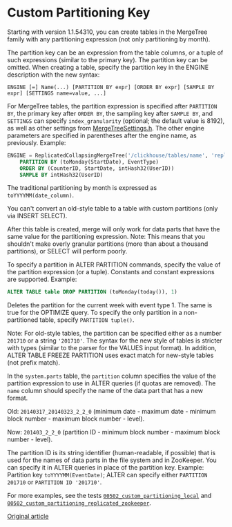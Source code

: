 
# Custom Partitioning Key

Starting with version 1.1.54310, you can create tables in the MergeTree family with any partitioning expression (not only partitioning by month).

The partition key can be an expression from the table columns, or a tuple of such expressions (similar to the primary key). The partition key can be omitted. When creating a table, specify the partition key in the ENGINE description with the new syntax:

```
ENGINE [=] Name(...) [PARTITION BY expr] [ORDER BY expr] [SAMPLE BY expr] [SETTINGS name=value, ...]
```

For MergeTree tables, the partition expression is specified after `PARTITION BY`, the primary key after `ORDER BY`, the sampling key after `SAMPLE BY`, and `SETTINGS` can specify `index_granularity` (optional; the default value is 8192), as well as other settings from [MergeTreeSettings.h](https://github.com/yandex/ClickHouse/blob/master/dbms/src/Storages/MergeTree/MergeTreeSettings.h). The other engine parameters are specified in parentheses after the engine name, as previously. Example:

``` sql
ENGINE = ReplicatedCollapsingMergeTree('/clickhouse/tables/name', 'replica1', Sign)
    PARTITION BY (toMonday(StartDate), EventType)
    ORDER BY (CounterID, StartDate, intHash32(UserID))
    SAMPLE BY intHash32(UserID)
```

The traditional partitioning by month is expressed as `toYYYYMM(date_column)`.

You can't convert an old-style table to a table with custom partitions (only via INSERT SELECT).

After this table is created, merge will only work for data parts that have the same value for the partitioning expression. Note: This means that you shouldn't make overly granular partitions (more than about a thousand partitions), or SELECT will perform poorly.

To specify a partition in ALTER PARTITION commands, specify the value of the partition expression (or a tuple). Constants and constant expressions are supported. Example:

``` sql
ALTER TABLE table DROP PARTITION (toMonday(today()), 1)
```

Deletes the partition for the current week with event type 1. The same is true for the OPTIMIZE query. To specify the only partition in a non-partitioned table, specify `PARTITION tuple()`.

Note: For old-style tables, the partition can be specified either as a number `201710` or a string `'201710'`. The syntax for the new style of tables is stricter with types (similar to the parser for the VALUES input format). In addition, ALTER TABLE FREEZE PARTITION uses exact match for new-style tables (not prefix match).

In the `system.parts` table, the `partition` column specifies the value of the partition expression to use in ALTER queries (if quotas are removed). The `name` column should specify the name of the data part that has a new format.

Old: `20140317_20140323_2_2_0` (minimum date - maximum date - minimum block number - maximum block number - level).

Now: `201403_2_2_0`  (partition ID -  minimum block number - maximum block number - level).

The partition ID is its string identifier (human-readable, if possible) that is used for the names of data parts in the file system and in ZooKeeper. You can specify it in ALTER queries in place of the partition key. Example: Partition key `toYYYYMM(EventDate)`; ALTER can specify either `PARTITION 201710` or `PARTITION ID '201710'`.

For more examples, see the tests [`00502_custom_partitioning_local`](https://github.com/yandex/ClickHouse/blob/master/dbms/tests/queries/0_stateless/00502_custom_partitioning_local.sql) and [`00502_custom_partitioning_replicated_zookeeper`](https://github.com/yandex/ClickHouse/blob/master/dbms/tests/queries/0_stateless/00502_custom_partitioning_replicated_zookeeper.sql).


[Original article](https://clickhouse.yandex/docs/en/operations/table_engines/custom_partitioning_key/) <!--hide-->
